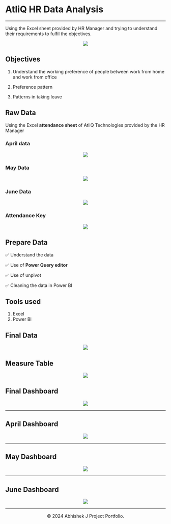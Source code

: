 # AtliQ HR Data Analysis
---
Using the Excel sheet provided by HR Manager and trying to understand their requirements to fulfil the objectives.

<center><img src="assets/images/hr_dashboard_final.png"/></center>

## Objectives

1. Understand the working preference of people between work from home and work from office

2. Preference pattern

3. Patterns in taking leave

## Raw Data
Using the Excel **attendance sheet** of AtliQ Technologies provided by the HR Manager

### April data

<center><img src="assets/images/apr_raw_data_img.png"/></center>

### May Data

<center><img src="assets/images/may_raw_data_img.png"/></center>

### June Data

<center><img src="assets/images/jun_raw_data_img.png"/></center>

### Attendance Key

<center><img src="assets/images/key_raw_data_img.png"/></center>

## Prepare Data

✅ Understand the data

✅ Use of **Power Query editor**

✅ Use of unpivot

✅ Cleaning the data in Power BI

## Tools used

1. Excel
2. Power BI

## Final Data


<center><img src="assets/images/final_data_img.png"/></center>

## Measure Table

<center><img src="assets/images/measure_table_img.png"/></center>

## Final Dashboard

<center><img src="assets/images/hr_dashboard_final.png"/></center>

---
## April Dashboard

<center><img src="assets/images/apr_dashboard_img.png"/></center>

---
## May Dashboard

<center><img src="assets/images/may_dashboard_img.png"/></center>

---
## June Dashboard

<center><img src="assets/images/jun_dashboard_img.png"/></center>

---
<center>© 2024 Abhishek J Project Portfolio.</center>